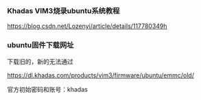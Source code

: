 ### Khadas VIM3烧录ubuntu系统教程

https://blog.csdn.net/Lozenyi/article/details/117780349h

### ubuntu固件下载网址

下载旧的，新的无法通过

https://dl.khadas.com/products/vim3/firmware/ubuntu/emmc/old/

官方初始密码和账号：khadas